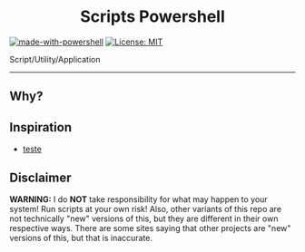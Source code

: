 <p align="center">
<!--<img src="scoop.png" alt="Long live Scoop!"/>-->
    <h1 align="center">Scripts Powershell</h1>
</p>
<p align="center">
  
[![made-with-powershell](https://img.shields.io/badge/PowerShell-1f425f?logo=Powershell)](https://microsoft.com/PowerShell)
[![License: MIT](https://img.shields.io/badge/License-MIT-yellow.svg)](https://opensource.org/licenses/MIT)

Script/Utility/Application

- - -


## Why?


## Inspiration

- [teste](https_teste)



## Disclaimer

**WARNING:** I do **NOT** take responsibility for what may happen to your system! Run scripts at your own risk!
Also, other variants of this repo are not technically "new" versions of this, but they are different in their own respective ways. There are some sites saying that other projects are "new" versions of this, but that is inaccurate. 
